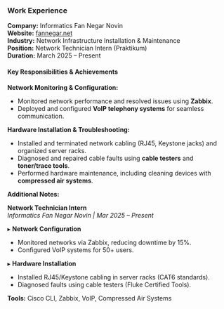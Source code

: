 

### **Work Experience**  
**Company:** Informatics Fan Negar Novin  
**Website:** [fannegar.net](https://fannegar.net)  
**Industry:** Network Infrastructure Installation & Maintenance  
**Position:** Network Technician Intern (Praktikum)  
**Duration:** March 2025 – Present  

#### **Key Responsibilities & Achievements**  
**Network Monitoring & Configuration:**  
- Monitored network performance and resolved issues using **Zabbix**.  
- Deployed and configured **VoIP telephony systems** for seamless communication.  

**Hardware Installation & Troubleshooting:**  
- Installed and terminated network cabling (RJ45, Keystone jacks) and organized server racks.  
- Diagnosed and repaired cable faults using **cable testers** and **toner/trace tools**.  
- Performed hardware maintenance, including cleaning devices with **compressed air systems**.  

**Additional Notes:**  


**Network Technician Intern**  
*Informatics Fan Negar Novin | Mar 2025 – Present*  

▸ **Network Configuration**  
- Monitored networks via Zabbix, reducing downtime by 15%.  
- Configured VoIP systems for 50+ users.  

▸ **Hardware Installation**  
- Installed RJ45/Keystone cabling in server racks (CAT6 standards).  
- Diagnosed faults using cable testers (Fluke Certified Tools).  

**Tools:** Cisco CLI, Zabbix, VoIP, Compressed Air Systems  